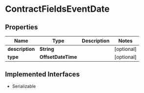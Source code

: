 

# ContractFieldsEventDate


## Properties

Name | Type | Description | Notes
------------ | ------------- | ------------- | -------------
**description** | **String** |  |  [optional]
**type** | **OffsetDateTime** |  |  [optional]


## Implemented Interfaces

* Serializable


